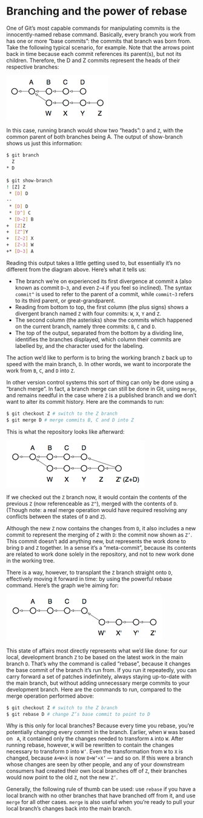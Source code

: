 # Branching and the power of rebase

One of Git’s most capable commands for manipulating commits is the innocently-named rebase command. Basically, every branch you work from has one or more “base commits”: the commits that branch was born from. Take the following typical scenario, for example. Note that the arrows point back in time because each commit references its parent(s), but not its children. Therefore, the D and Z commits represent the heads of their respective branches:

![Branching](../../../images/git-from-the-bottom-up/branching.png)

In this case, running branch would show two “heads”: `D` and `Z`, with the common parent of both branches being A. The output of show-branch shows us just this information:

```bash
$ git branch
  Z
* D

$ git show-branch
! [Z] Z
 * [D] D
--
 * [D] D
 * [D^] C
 * [D~2] B
+  [Z]Z
+  [Z^]Y
+  [Z~2] X
+  [Z~3] W
+* [D~3] A
```

Reading this output takes a little getting used to, but essentially it’s no different from the diagram above. Here’s what it tells us:

* The branch we’re on experienced its first divergence at commit `A` (also known as commit `D~3`, and even `Z~4` if you feel so inclined). The syntax `commit^` is used to refer to the parent of a commit, while `commit~3` refers to its third parent, or great-grandparent.
* Reading from bottom to top, the first column (the plus signs) shows a divergent branch named `Z` with four commits: `W`, `X`, `Y` and `Z`.
* The second column (the asterisks) show the commits which happened on the current branch, namely three commits: `B`, `C` and `D`.
* The top of the output, separated from the bottom by a dividing line, identifies the branches displayed, which column their commits are labelled by, and the character used for the labeling.

The action we’d like to perform is to bring the working branch `Z` back up to speed with the main branch, `D`. In other words, we want to incorporate the work from `B`, `C`, and `D` into `Z`.

In other version control systems this sort of thing can only be done using a “branch merge”. In fact, a branch merge can still be done in Git, using `merge`, and remains needful in the case where `Z` is a published branch and we don’t want to alter its commit history. Here are the commands to run:

```bash
$ git checkout Z # switch to the Z branch
$ git merge D # merge commits B, C and D into Z
```

This is what the repository looks like afterward:

![Branch Merge](../../../images/git-from-the-bottom-up/branch-merge.png)

If we checked out the `Z` branch now, it would contain the contents of the previous `Z` (now referenceable as `Z^`), merged with the contents of `D`. (Though note: a real merge operation would have required resolving any conflicts between the states of `D` and `Z`).

Although the new `Z` now contains the changes from `D`, it also includes a new commit to represent the merging of `Z` with `D`: the commit now shown as `Z’`. This commit doesn’t add anything new, but represents the work done to bring `D` and `Z` together. In a sense it’s a “meta-commit”, because its contents are related to work done solely in the repository, and not to new work done in the working tree.

There is a way, however, to transplant the `Z` branch straight onto `D`, effectively moving it forward in time: by using the powerful rebase command. Here’s the graph we’re aiming for:

![Rebase](../../../images/git-from-the-bottom-up/rebase.png)

This state of affairs most directly represents what we’d like done: for our local, development branch `Z` to be based on the latest work in the main branch `D`. That’s why the command is called “rebase”, because it changes the base commit of the branch it’s run from. If you run it repeatedly, you can carry forward a set of patches indefinitely, always staying up-to-date with the main branch, but without adding unnecessary merge commits to your development branch. Here are the commands to run, compared to the merge operation performed above:

```bash
$ git checkout Z # switch to the Z branch
$ git rebase D # change Z’s base commit to point to D
```

Why is this only for local branches? Because every time you rebase, you’re potentially changing every commit in the branch. Earlier, when `W` was based on ` A`, it contained only the changes needed to transform `A` into `W`. After running rebase, however, `W` will be rewritten to contain the changes necessary to transform `D` into `W’`. Even the transformation from `W` to `X` is changed, because `A+W+X` is now `D+W’+X’` — and so on. If this were a branch whose changes are seen by other people, and any of your downstream consumers had created their own local branches off of `Z`, their branches would now point to the old `Z`, not the new `Z’`.

Generally, the following rule of thumb can be used: use `rebase` if you have a local branch with no other branches that have branched off from it, and use `merge` for all other cases. `merge` is also useful when you’re ready to pull your local branch’s changes back into the main branch.
